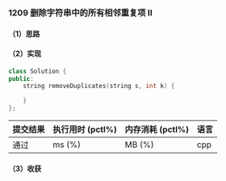 ### 1209 删除字符串中的所有相邻重复项 II

#### （1）思路

#### （2）实现

```cpp
class Solution {
public:
    string removeDuplicates(string s, int k) {

    }
};
```

| 提交结果 | 执行用时 (pctl%) | 内存消耗 (pctl%) | 语言 |
|:---------|:-----------------|:-----------------|:-----|
| 通过     |  ms (%)   |  MB (%)  | cpp  |

#### （3）收获
